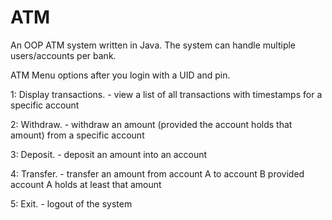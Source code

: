# ATM
An OOP ATM system written in Java.
The system can handle multiple users/accounts per bank.

ATM Menu options after you login with a UID and pin.

1: Display transactions. - view a list of all transactions with timestamps for a specific account

2: Withdraw. - withdraw an amount (provided the account holds that amount) from a specific account

3: Deposit. - deposit an amount into an account

4: Transfer. - transfer an amount from account A to account B provided account A holds at least that amount

5: Exit. - logout of the system
